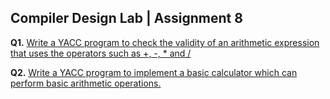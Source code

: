 ## Compiler Design Lab | Assignment 8

**Q1.** [Write a YACC program to check the validity of an arithmetic expression that uses the operators such as +, -, * and /](https://github.com/abhisheks008/Sixth-Semester-UEMK---Batch-of-2019-2023/tree/main/Compiler%20Design%20Lab/Assignment%208/checkValidity) </br>

**Q2.** [Write a YACC program to implement a basic calculator which can perform basic arithmetic operations.](https://github.com/abhisheks008/Sixth-Semester-UEMK---Batch-of-2019-2023/tree/main/Compiler%20Design%20Lab/Assignment%208/calculator) </br>






